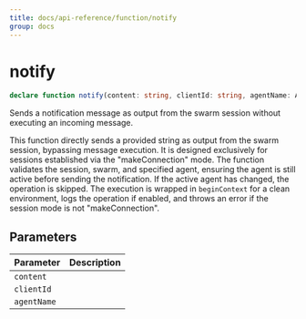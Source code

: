 ```yaml
---
title: docs/api-reference/function/notify
group: docs
---
```


# notify

```ts
declare function notify(content: string, clientId: string, agentName: AgentName): Promise<void>;
```

Sends a notification message as output from the swarm session without executing an incoming message.

This function directly sends a provided string as output from the swarm session, bypassing message execution. It is designed exclusively
for sessions established via the "makeConnection" mode. The function validates the session, swarm, and specified agent, ensuring the agent
is still active before sending the notification. If the active agent has changed, the operation is skipped. The execution is wrapped in
`beginContext` for a clean environment, logs the operation if enabled, and throws an error if the session mode is not "makeConnection".

## Parameters

| Parameter | Description |
|-----------|-------------|
| `content` | |
| `clientId` | |
| `agentName` | |
